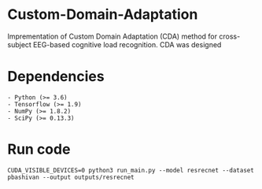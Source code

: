 # Custom-Domain-Adaptation
Imprementation of Custom Domain Adaptation (CDA) method for cross-subject EEG-based cognitive load recognition. CDA was designed

# Dependencies
	- Python (>= 3.6)
	- Tensorflow (>= 1.9)
	- NumPy (>= 1.8.2)
	- SciPy (>= 0.13.3)

# Run code

	CUDA_VISIBLE_DEVICES=0 python3 run_main.py --model resrecnet --dataset pbashivan --output outputs/resrecnet
